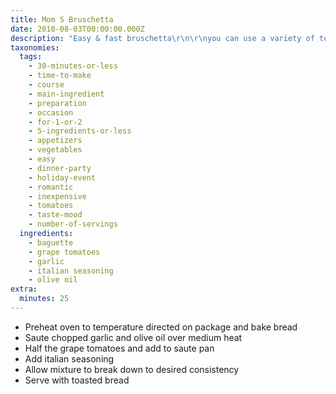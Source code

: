 ```yaml
---
title: Mom S Bruschetta
date: 2010-08-03T00:00:00.000Z
description: "Easy & fast bruschetta\r\n\r\nyou can use a variety of tomatoes and different types of bread"
taxonomies:
  tags:
    - 30-minutes-or-less
    - time-to-make
    - course
    - main-ingredient
    - preparation
    - occasion
    - for-1-or-2
    - 5-ingredients-or-less
    - appetizers
    - vegetables
    - easy
    - dinner-party
    - holiday-event
    - romantic
    - inexpensive
    - tomatoes
    - taste-mood
    - number-of-servings
  ingredients:
    - baguette
    - grape tomatoes
    - garlic
    - italian seasoning
    - olive oil
extra:
  minutes: 25
---
```

 - Preheat oven to temperature directed on package and bake bread
 - Saute chopped garlic and olive oil over medium heat
 - Half the grape tomatoes and add to saute pan
 - Add italian seasoning
 - Allow mixture to break down to desired consistency
 - Serve with toasted bread
